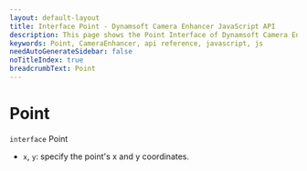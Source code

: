 ```yaml
---
layout: default-layout
title: Interface Point - Dynamsoft Camera Enhancer JavaScript API
description: This page shows the Point Interface of Dynamsoft Camera Enhancer JavaScript SDK.
keywords: Point, CameraEnhancer, api reference, javascript, js
needAutoGenerateSidebar: false
noTitleIndex: true
breadcrumbText: Point
---
```


# Point

`interface` Point

* `x`,  `y`: specify the point's x and y coordinates.
